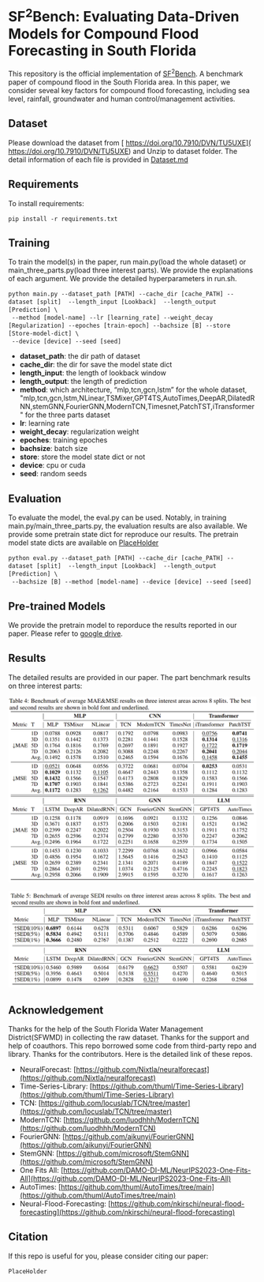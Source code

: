 <!-- >📋  A template README.md for code accompanying a Machine Learning paper -->

# SF$^2$Bench: Evaluating Data-Driven Models for Compound Flood Forecasting in South Florida

This repository is the official implementation of [SF$^2$Bench](https://arxiv.org/abs/Placeholder). A benchmark paper of compound flood in the South Florida area. In this paper, we consider seveal key factors for compound flood forecasting, including sea level, rainfall, groundwater and human control/management activities.

<!-- >📋  Optional: include a graphic explaining your approach/main result, bibtex entry, link to demos, blog posts and tutorials -->

## Dataset
Please download the dataset from [ https://doi.org/10.7910/DVN/TU5UXE]( https://doi.org/10.7910/DVN/TU5UXE) and Unzip to dataset folder. The detail information of each file is provided in [Dataset.md](./dataset/Dataset.md)


## Requirements

To install requirements:

```setup
pip install -r requirements.txt
```


## Training

To train the model(s) in the paper, run main.py(load the whole dataset) or main_three_parts.py(load three interest parts). We provide the explanations of each argument. We provide the detailed hyperparameters in run.sh.
```
python main.py --dataset_path [PATH] --cache_dir [cache_PATH] --dataset [split]  --length_input [Lookback]  --length_output [Prediction] \
 --method [model-name] --lr [learning_rate] --weight_decay [Regularization] --epoches [train-epoch] --bachsize [B] --store [Store-model-dict] \
 --device [device] --seed [seed]
```
- **dataset_path**: the dir path of dataset
- **cache_dir**: the dir for save the model state dict
- **length_input**: the length of lookback window
- **length_output**: the length of prediction
- **method**: which architecture, “mlp,tcn,gcn,lstm” for the whole dataset, "mlp,tcn,gcn,lstm,NLinear,TSMixer,GPT4TS,AutoTimes,DeepAR,DilatedRNN,stemGNN,FourierGNN,ModernTCN,Timesnet,PatchTST,iTransformer" for the three parts dataset
- **lr**: learning rate 
- **weight_decay**: regularization weight
- **epoches**: training epoches
- **bachsize**: batch size
- **store**: store the model state dict or not 
- **device**: cpu or cuda
- **seed**: random seeds

<!-- >📋  Describe how to train the models, with example commands on how to train the models in your paper, including the full training procedure and appropriate hyperparameters. -->

## Evaluation

To evaluate the model, the eval.py can be used. Notably, in training main.py/main_three_parts.py, the evaluation results are also available. We provide some pretrain state dict for reproduce our results. The pretrain model state dicts are available on [PlaceHolder](https://)
```eval
python eval.py --dataset_path [PATH] --cache_dir [cache_PATH] --dataset [split]  --length_input [Lookback]  --length_output [Prediction] \
 --bachsize [B] --method [model-name] --device [device] --seed [seed]
```

<!-- >📋  Describe how to evaluate the trained models on benchmarks reported in the paper, give commands that produce the results (section below). -->

## Pre-trained Models
We provide the pretrain model to reporduce the results reported in our paper. Please refer to [google drive](http://placeholder).

<!-- >📋  Give a link to where/how the pretrained models can be downloaded and how they were trained (if applicable).  Alternatively you can have an additional column in your results table with a link to the models. -->

## Results

The detailed results are provided in our paper. The part benchmark results on three interest parts:

![image](pics/mae_mse.PNG)

![image](pics/SEDI.PNG)

<!-- >📋  Include a table of results from your paper, and link back to the leaderboard for clarity and context. If your main result is a figure, include that figure and link to the command or notebook to reproduce it.  -->


<!-- ## Contributing -->

<!-- >📋  Pick a licence and describe how to contribute to your code repository.  -->


## Acknowledgement

Thanks for the help of the South Florida Water Management District(SFWMD) in collecting the raw dataset. Thanks for the support and help of coauthors. This repo borrowed some code from third-party repo and library. Thanks for the contributors. Here is the detailed link of these repos.

- NeuralForecast: [https://github.com/Nixtla/neuralforecast](https://github.com/Nixtla/neuralforecast)
- Time-Series-Library: [https://github.com/thuml/Time-Series-Library](https://github.com/thuml/Time-Series-Library)
- TCN: [https://github.com/locuslab/TCN/tree/master](https://github.com/locuslab/TCN/tree/master)
- ModernTCN: [https://github.com/luodhhh/ModernTCN](https://github.com/luodhhh/ModernTCN)
- FourierGNN: [https://github.com/aikunyi/FourierGNN](https://github.com/aikunyi/FourierGNN)
- StemGNN: [https://github.com/microsoft/StemGNN](https://github.com/microsoft/StemGNN)
- One Fits All: [https://github.com/DAMO-DI-ML/NeurIPS2023-One-Fits-All](https://github.com/DAMO-DI-ML/NeurIPS2023-One-Fits-All)
- AutoTimes: [https://github.com/thuml/AutoTimes/tree/main](https://github.com/thuml/AutoTimes/tree/main)
- Neural-Flood-Forecasting: [https://github.com/nkirschi/neural-flood-forecasting](https://github.com/nkirschi/neural-flood-forecasting)


## Citation
If this repo is useful for you, please consider citing our paper:
```
PlaceHolder
```
